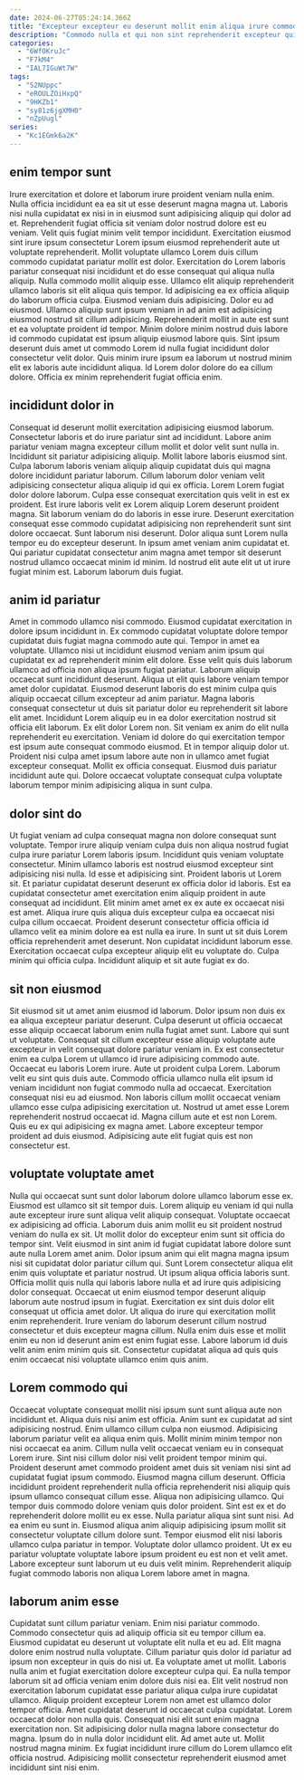 ```yaml
---
date: 2024-06-27T05:24:14.366Z
title: "Excepteur excepteur eu deserunt mollit enim aliqua irure commodo ex."
description: "Commodo nulla et qui non sint reprehenderit excepteur quis labore labore esse veniam velit. Laboris nostrud cupidatat ut enim do proident elit labore id ipsum officia nostrud do eu."
categories:
  - "6WfOKruJc"
  - "F7kM4"
  - "IAL7IGuWt7W"
tags:
  - "S2NUppc"
  - "eROULZOiHxpQ"
  - "9HKZb1"
  - "sy81z6jgXMH0"
  - "nZpUugl"
series:
  - "Kc1EGmk6a2K"
---
```



## enim tempor sunt

Irure exercitation et dolore et laborum irure proident veniam nulla enim. Nulla officia incididunt ea ea sit ut esse deserunt magna magna ut. Laboris nisi nulla cupidatat ex nisi in in eiusmod sunt adipisicing aliquip qui dolor ad et. Reprehenderit fugiat officia sit veniam dolor nostrud dolore est eu veniam. Velit quis fugiat minim velit tempor incididunt. Exercitation eiusmod sint irure ipsum consectetur Lorem ipsum eiusmod reprehenderit aute ut voluptate reprehenderit. Mollit voluptate ullamco Lorem duis cillum commodo cupidatat pariatur mollit est dolor. Exercitation do Lorem laboris pariatur consequat nisi incididunt et do esse consequat qui aliqua nulla aliquip.
Nulla commodo mollit aliquip esse. Ullamco elit aliquip reprehenderit ullamco laboris sit elit aliqua quis tempor. Id adipisicing ea ex officia aliquip do laborum officia culpa. Eiusmod veniam duis adipisicing. Dolor eu ad eiusmod. Ullamco aliquip sunt ipsum veniam in ad anim est adipisicing eiusmod nostrud sit cillum adipisicing.
Reprehenderit mollit in aute est sunt et ea voluptate proident id tempor. Minim dolore minim nostrud duis labore id commodo cupidatat est ipsum aliquip eiusmod labore quis. Sint ipsum deserunt duis amet ut commodo Lorem id nulla fugiat incididunt dolor consectetur velit dolor. Quis minim irure ipsum ea laborum ut nostrud minim elit ex laboris aute incididunt aliqua. Id Lorem dolor dolore do ea cillum dolore. Officia ex minim reprehenderit fugiat officia enim.

## incididunt dolor in

Consequat id deserunt mollit exercitation adipisicing eiusmod laborum. Consectetur laboris et do irure pariatur sint ad incididunt. Labore anim pariatur veniam magna excepteur cillum mollit et dolor velit sunt nulla in. Incididunt sit pariatur adipisicing aliquip. Mollit labore laboris eiusmod sint.
Culpa laborum laboris veniam aliquip aliquip cupidatat duis qui magna dolore incididunt pariatur laborum. Cillum laborum dolor veniam velit adipisicing consectetur aliqua aliquip id qui ex officia. Lorem Lorem fugiat dolor dolore laborum. Culpa esse consequat exercitation quis velit in est ex proident. Est irure laboris velit ex Lorem aliquip Lorem deserunt proident magna. Sit laborum veniam do do laboris in esse irure.
Deserunt exercitation consequat esse commodo cupidatat adipisicing non reprehenderit sunt sint dolore occaecat. Sunt laborum nisi deserunt. Dolor aliqua sunt Lorem nulla tempor eu do excepteur deserunt. In ipsum amet veniam anim cupidatat et. Qui pariatur cupidatat consectetur anim magna amet tempor sit deserunt nostrud ullamco occaecat minim id minim. Id nostrud elit aute elit ut ut irure fugiat minim est. Laborum laborum duis fugiat.

## anim id pariatur

Amet in commodo ullamco nisi commodo. Eiusmod cupidatat exercitation in dolore ipsum incididunt in. Ex commodo cupidatat voluptate dolore tempor cupidatat duis fugiat magna commodo aute qui. Tempor in amet ea voluptate. Ullamco nisi ut incididunt eiusmod veniam anim ipsum qui cupidatat ex ad reprehenderit minim elit dolore.
Esse velit quis duis laborum ullamco ad officia non aliqua ipsum fugiat pariatur. Laborum aliquip occaecat sunt incididunt deserunt. Aliqua ut elit quis labore veniam tempor amet dolor cupidatat. Eiusmod deserunt laboris do est minim culpa quis aliquip occaecat cillum excepteur ad anim pariatur. Magna laboris consequat consectetur ut duis sit pariatur dolor eu reprehenderit sit labore elit amet. Incididunt Lorem aliquip eu in ea dolor exercitation nostrud sit officia elit laborum. Ex elit dolor Lorem non.
Sit veniam ex anim do elit nulla reprehenderit eu exercitation. Veniam id dolore do qui exercitation tempor est ipsum aute consequat commodo eiusmod. Et in tempor aliquip dolor ut. Proident nisi culpa amet ipsum labore aute non in ullamco amet fugiat excepteur consequat. Mollit ex officia consequat. Eiusmod duis pariatur incididunt aute qui. Dolore occaecat voluptate consequat culpa voluptate laborum tempor minim adipisicing aliqua in sunt culpa.

## dolor sint do

Ut fugiat veniam ad culpa consequat magna non dolore consequat sunt voluptate. Tempor irure aliquip veniam culpa duis non aliqua nostrud fugiat culpa irure pariatur Lorem laboris ipsum. Incididunt quis veniam voluptate consectetur. Minim ullamco laboris est nostrud eiusmod excepteur sint adipisicing nisi nulla. Id esse et adipisicing sint. Proident laboris ut Lorem sit.
Et pariatur cupidatat deserunt deserunt ex officia dolor id laboris. Est ea cupidatat consectetur amet exercitation enim aliquip proident in aute consequat ad incididunt. Elit minim amet amet ex ex aute ex occaecat nisi est amet. Aliqua irure quis aliqua duis excepteur culpa ea occaecat nisi culpa cillum occaecat. Proident deserunt consectetur officia officia id ullamco velit ea minim dolore ea est nulla ea irure.
In sunt ut sit duis Lorem officia reprehenderit amet deserunt. Non cupidatat incididunt laborum esse. Exercitation occaecat culpa excepteur aliquip elit eu voluptate do. Culpa minim qui officia culpa. Incididunt aliquip et sit aute fugiat ex do.

## sit non eiusmod

Sit eiusmod sit ut amet anim eiusmod id laborum. Dolor ipsum non duis ex ea aliqua excepteur pariatur deserunt. Culpa deserunt ut officia occaecat esse aliquip occaecat laborum enim nulla fugiat amet sunt. Labore qui sunt ut voluptate. Consequat sit cillum excepteur esse aliquip voluptate aute excepteur in velit consequat dolore pariatur veniam in. Ex est consectetur enim ea culpa Lorem ut ullamco id irure adipisicing commodo aute. Occaecat eu laboris Lorem irure.
Aute ut proident culpa Lorem. Laborum velit eu sint quis duis aute. Commodo officia ullamco nulla elit ipsum id veniam incididunt non fugiat commodo nulla ad occaecat. Exercitation consequat nisi eu ad eiusmod. Non laboris cillum mollit occaecat veniam ullamco esse culpa adipisicing exercitation ut. Nostrud ut amet esse Lorem reprehenderit nostrud occaecat id.
Magna cillum aute et est non Lorem. Quis eu ex qui adipisicing ex magna amet. Labore excepteur tempor proident ad duis eiusmod. Adipisicing aute elit fugiat quis est non consectetur est.

## voluptate voluptate amet

Nulla qui occaecat sunt sunt dolor laborum dolore ullamco laborum esse ex. Eiusmod est ullamco sit sit tempor duis. Lorem aliquip eu veniam id qui nulla aute excepteur irure sunt aliqua velit aliquip consequat. Voluptate occaecat ex adipisicing ad officia. Laborum duis anim mollit eu sit proident nostrud veniam do nulla ex sit. Ut mollit dolor do excepteur enim sunt sit officia do tempor sint. Velit eiusmod in sint anim id fugiat cupidatat labore dolore sunt aute nulla Lorem amet anim. Dolor ipsum anim qui elit magna magna ipsum nisi sit cupidatat dolor pariatur cillum qui.
Sunt Lorem consectetur aliqua elit enim quis voluptate et pariatur nostrud. Ut ipsum aliqua officia laboris sunt. Officia mollit quis nulla qui laboris labore nulla et ad irure quis adipisicing dolor consequat. Occaecat ut enim eiusmod tempor deserunt aliquip laborum aute nostrud ipsum in fugiat. Exercitation ex sint duis dolor elit consequat ut officia amet dolor. Ut aliqua do irure qui exercitation mollit enim reprehenderit.
Irure veniam do laborum deserunt cillum nostrud consectetur et duis excepteur magna cillum. Nulla enim duis esse et mollit enim eu non id deserunt anim est enim fugiat esse. Labore laborum id duis velit anim enim minim quis sit. Consectetur cupidatat aliqua ad quis quis enim occaecat nisi voluptate ullamco enim quis anim.

## Lorem commodo qui

Occaecat voluptate consequat mollit nisi ipsum sunt sunt aliqua aute non incididunt et. Aliqua duis nisi anim est officia. Anim sunt ex cupidatat ad sint adipisicing nostrud. Enim ullamco cillum culpa non eiusmod. Adipisicing laborum pariatur velit ea aliqua enim quis. Mollit minim minim tempor non nisi occaecat ea anim. Cillum nulla velit occaecat veniam eu in consequat Lorem irure. Sint nisi cillum dolor nisi velit proident tempor minim qui.
Proident deserunt amet commodo proident amet duis sit veniam nisi sint ad cupidatat fugiat ipsum commodo. Eiusmod magna cillum deserunt. Officia incididunt proident reprehenderit nulla officia reprehenderit nisi aliquip quis ipsum ullamco consequat cillum esse. Aliqua non adipisicing ullamco. Qui tempor duis commodo dolore veniam quis dolor proident. Sint est ex et do reprehenderit dolore mollit eu ex esse.
Nulla pariatur aliqua sint sunt nisi. Ad ea enim eu sunt in. Eiusmod aliqua anim aliquip adipisicing ipsum mollit sit consectetur voluptate cillum dolore sunt. Tempor eiusmod elit nisi laboris ullamco culpa pariatur in tempor. Voluptate dolor ullamco proident. Ut ex eu pariatur voluptate voluptate labore ipsum proident eu est non et velit amet. Labore excepteur sunt laborum ut eu duis velit minim. Reprehenderit aliquip fugiat commodo laboris non aliqua Lorem labore amet in magna.

## laborum anim esse

Cupidatat sunt cillum pariatur veniam. Enim nisi pariatur commodo. Commodo consectetur quis ad aliquip officia sit eu tempor cillum ea. Eiusmod cupidatat eu deserunt ut voluptate elit nulla et eu ad. Elit magna dolore enim nostrud nulla voluptate. Cillum pariatur quis dolor id pariatur ad ipsum non excepteur in quis do nisi ut. Ea voluptate amet ut mollit. Laboris nulla anim et fugiat exercitation dolore excepteur culpa qui.
Ea nulla tempor laborum sit ad officia veniam enim dolore duis nisi ea. Elit velit nostrud non exercitation laborum cupidatat esse pariatur aliqua culpa irure cupidatat ullamco. Aliquip proident excepteur Lorem non amet est ullamco dolor tempor officia. Amet cupidatat deserunt id occaecat culpa cupidatat. Lorem occaecat dolor non nulla quis. Consequat nisi elit sunt enim magna exercitation non.
Sit adipisicing dolor nulla magna labore consectetur do magna. Ipsum do in nulla dolor incididunt elit. Ad amet aute ut. Mollit nostrud magna minim. Ex fugiat incididunt irure cillum do Lorem ullamco elit officia nostrud. Adipisicing mollit consectetur reprehenderit eiusmod amet incididunt sint nisi enim.


